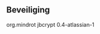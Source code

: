 
## Beveiliging


<!-- https://mvnrepository.com/artifact/org.mindrot/jbcrypt -->
<dependency>
    <groupId>org.mindrot</groupId>
    <artifactId>jbcrypt</artifactId>
    <version>0.4-atlassian-1</version>
</dependency>

